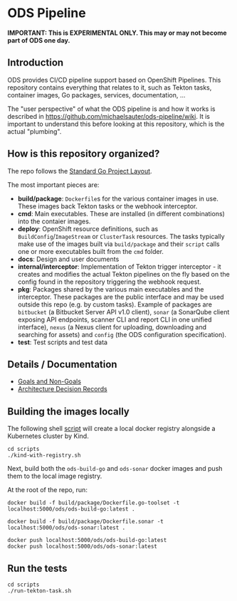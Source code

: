 # ODS Pipeline

**IMPORTANT: This is EXPERIMENTAL ONLY. This may or may not become part of ODS one day.**

## Introduction

ODS provides CI/CD pipeline support based on OpenShift Pipelines. This repository contains everything that relates to it, such as Tekton tasks, container images, Go packages, services, documentation, ...

The "user perspective" of what the ODS pipeline is and how it works is described in https://github.com/michaelsauter/ods-pipeline/wiki. It is important to understand this before looking at this repository, which is the actual "plumbing".

## How is this repository organized?

The repo follows the [Standard Go Project Layout](https://github.com/golang-standards/project-layout).

The most important pieces are:

* **build/package**: `Dockerfile`s for the various container images in use. These images back Tekton tasks or the webhook interceptor.
* **cmd**: Main executables. These are installed (in different combinations) into the contaier images.
* **deploy**: OpenShift resource definitions, such as `BuildConfig`/`ImageStream` or `ClusterTask` resources. The tasks typically make use of the images built via `build/package` and their `script` calls one or more executables built from the `cmd` folder.
* **docs**: Design and user documents
* **internal/interceptor**: Implementation of Tekton trigger interceptor - it creates and modifies the actual Tekton pipelines on the fly based on the config found in the repository triggering the webhook request.
* **pkg**: Packages shared by the various main executables and the interceptor. These packages are the public interface and may be used outside this repo (e.g. by custom tasks). Example of packages are `bitbucket` (a Bitbucket Server API v1.0 client), `sonar` (a SonarQube client exposing API endpoints, scanner CLI and report CLI in one unified interface), `nexus` (a Nexus client for uploading, downloading and searching for assets) and `config` (the ODS configuration specification).
* **test**: Test scripts and test data

## Details / Documentation

* [Goals and Non-Goals](/docs/goals-and-nongoals.adoc)
* [Architecture Decision Records](/docs/adr)

## Building the images locally

The following shell [script](./scripts/kind-with-registry.sh) will create a local docker registry alongside a Kubernetes cluster by Kind.

```cli
cd scripts
./kind-with-registry.sh
```

Next, build both the `ods-build-go` and `ods-sonar` docker images and push them to the local image registry.

At the root of the repo, run:

```cli
docker build -f build/package/Dockerfile.go-toolset -t localhost:5000/ods/ods-build-go:latest .

docker build -f build/package/Dockerfile.sonar -t localhost:5000/ods/ods-sonar:latest .

docker push localhost:5000/ods/ods-build-go:latest
docker push localhost:5000/ods/ods-sonar:latest
```

## Run the tests

```cli
cd scripts
./run-tekton-task.sh
```

